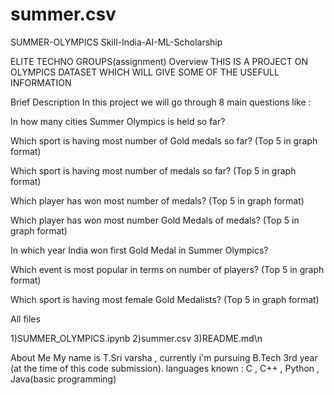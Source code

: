 # summer.csv
SUMMER-OLYMPICS
Skill-India-AI-ML-Scholarship

ELITE TECHNO GROUPS(assignment)
Overview
THIS IS A PROJECT ON OLYMPICS DATASET WHICH WILL GIVE SOME OF THE USEFULL INFORMATION

Brief Description
In this project we will go through 8 main questions like :

In how many cities Summer Olympics is held so far?

Which sport is having most number of Gold medals so far? (Top 5 in graph format)

Which sport is having most number of medals so far? (Top 5 in graph format)

Which player has won most number of medals? (Top 5 in graph format)

Which player has won most number Gold Medals of medals? (Top 5 in graph format)

In which year India won first Gold Medal in Summer Olympics?

Which event is most popular in terms on number of players? (Top 5 in graph format)

Which sport is having most female Gold Medalists? (Top 5 in graph format)

All files

1)SUMMER_OLYMPICS.ipynb
2)summer.csv
3)README.md\n

About Me
My name is T.Sri varsha , currently i'm pursuing B.Tech 3rd year (at the time of this code submission). languages known : C , C++ , Python , Java(basic programming)
